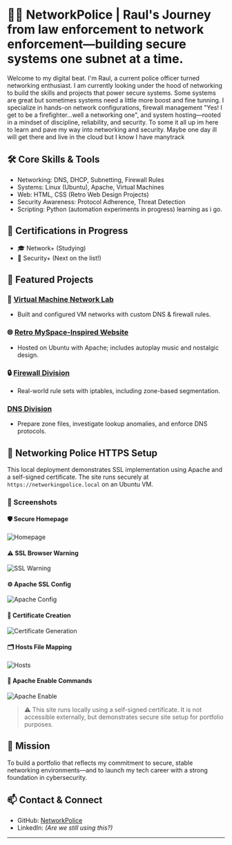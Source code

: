 # 👮‍♂️ NetworkPolice | Raul's Journey from law enforcement to network enforcement—building secure systems one subnet at a time.

Welcome to my digital beat. I'm Raul, a current police officer turned networking enthusiast. I am currently looking under the hood of networking to build the skills and projects that power secure systems. Some systems are great but sometimes systems need a little more boost and fine tunning. I specialize in hands-on network configurations, firewall management "Yes! I get to be a firefighter...well a networking one", and system hosting—rooted in a mindset of discipline, reliability, and security. To some it all up im here to learn and pave my way into networking and security. Maybe one day ill will get there and live in the cloud but I know I have manytrack 

## 🛠️ Core Skills & Tools
- Networking: DNS, DHCP, Subnetting, Firewall Rules
- Systems: Linux (Ubuntu), Apache, Virtual Machines
- Web: HTML, CSS (Retro Web Design Projects)
- Security Awareness: Protocol Adherence, Threat Detection
- Scripting: Python (automation experiments in progress) learning as i go.

## 🚨 Certifications in Progress
- 🎓 Network+ (Studying)
- 🔐 Security+ (Next on the list!)

## 📁 Featured Projects
### 🔗 [Virtual Machine Network Lab](https://github.com/NetworkPolice/vm-networking-lab)
- Built and configured VM networks with custom DNS & firewall rules.

### 🌐 [Retro MySpace-Inspired Website](https://github.com/NetworkPolice/retro-web-hosting)
- Hosted on Ubuntu with Apache; includes autoplay music and nostalgic design.

### 🔒 [Firewall Division](https://networkpolice.github.io/NetworkPolice/firewall.html)
- Real-world rule sets with iptables, including zone-based segmentation.

###    [DNS Division](https://networkpolice.github.io/NetworkPolice/dns.html)
- Prepare zone files, investigate lookup anomalies, and enforce DNS protocols.


## 🔐 Networking Police HTTPS Setup

This local deployment demonstrates SSL implementation using Apache and a self-signed certificate. The site runs securely at `https://networkingpolice.local` on an Ubuntu VM.

### 📸 Screenshots

#### 🛡️ Secure Homepage
![Homepage](screenshots/homepage.png)

#### ⚠️ SSL Browser Warning
![SSL Warning](screenshots/ssl-warning.png)

#### ⚙️ Apache SSL Config
![Apache Config](screenshots/apache-config.png)

#### 🔏 Certificate Creation
![Certificate Generation](screenshots/cert-generation1.png)

#### 🗂️ Hosts File Mapping
![Hosts](screenshots/host-edit.png)

#### 🧰 Apache Enable Commands
![Apache Enable](screenshots/apache-enable.png)

> ⚠️ This site runs locally using a self-signed certificate. It is not accessible externally, but demonstrates secure site setup for portfolio purposes.

## 🎯 Mission
To build a portfolio that reflects my commitment to secure, stable networking environments—and to launch my tech career with a strong foundation in cybersecurity.

## 📫 Contact & Connect
- GitHub: [NetworkPolice](https://github.com/NetworkPolice)
- LinkedIn: *(Are we still using this?)*


---

